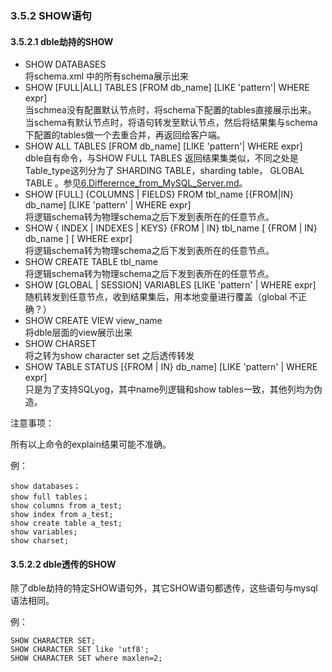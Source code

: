 
### 3.5.2 SHOW语句

#### 3.5.2.1 dble劫持的SHOW

+ SHOW DATABASES  
  将schema.xml 中的所有schema展示出来  
+ SHOW [FULL|ALL] TABLES [FROM db_name] [LIKE 'pattern'| WHERE expr]  
  当schmea没有配置默认节点时，将schema下配置的tables直接展示出来。  
  当schema有默认节点时，将语句转发至默认节点，然后将结果集与schema下配置的tables做一个去重合并，再返回给客户端。  
+ SHOW ALL TABLES [FROM db_name] [LIKE 'pattern'| WHERE expr]  
  dble自有命令，与SHOW FULL TABLES 返回结果集类似，不同之处是Table\_type这列分为了 SHARDING TABLE，sharding table， GLOBAL TABLE 。参见[6.Differernce_from_MySQL_Server.md](../../6.Differernce_from_MySQL_Server/6.Differernce_from_MySQL_Server.md)。  
+ SHOW [FULL] {COLUMNS | FIELDS} FROM tbl_name [{FROM|IN} db_name] [LIKE 'pattern' | WHERE expr]  
  将逻辑schema转为物理schema之后下发到表所在的任意节点。  
+ SHOW { INDEX | INDEXES | KEYS}  {FROM | IN} tbl_name  [ {FROM | IN} db_name ] [ WHERE expr]  
  将逻辑schema转为物理schema之后下发到表所在的任意节点。  
+ SHOW CREATE TABLE tbl_name  
  将逻辑schema转为物理schema之后下发到表所在的任意节点。  
+ SHOW [GLOBAL | SESSION] VARIABLES [LIKE 'pattern' | WHERE expr]  
  随机转发到任意节点，收到结果集后，用本地变量进行覆盖（global 不正确？）
+ SHOW CREATE VIEW view_name  
  将dble层面的view展示出来  
+ SHOW CHARSET  
  将之转为show character set 之后透传转发
+ SHOW TABLE STATUS [{FROM | IN} db_name] [LIKE 'pattern' | WHERE expr]  
  只是为了支持SQLyog，其中name列逻辑和show tables一致，其他列均为伪造。
 
注意事项：

所有以上命令的explain结果可能不准确。 
 
例：
```
show databases；
show full tables；
show columns from a_test;
show index from a_test;
show create table a_test;
show variables;
show charset;
```

#### 3.5.2.2 dble透传的SHOW

除了dble劫持的特定SHOW语句外，其它SHOW语句都透传，这些语句与mysql语法相同。

例：
```
SHOW CHARACTER SET;
SHOW CHARACTER SET like 'utf8';
SHOW CHARACTER SET where maxlen=2;
```

